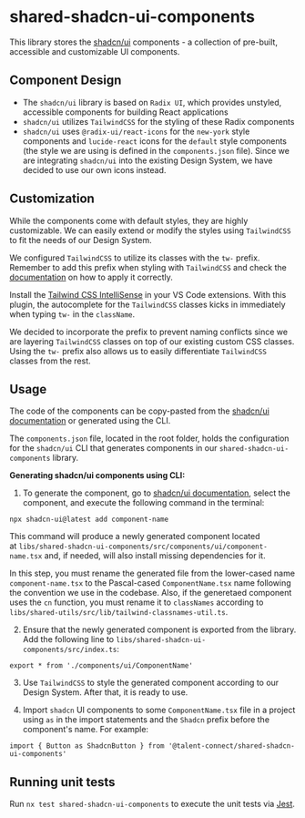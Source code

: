 # shared-shadcn-ui-components

This library stores the [shadcn/ui](https://ui.shadcn.com/) components - a collection of pre-built, accessible and customizable UI components.

## Component Design

- The `shadcn/ui` library is based on `Radix UI`, which provides unstyled, accessible components for building React applications
- `shadcn/ui` utilizes `TailwindCSS` for the styling of these Radix components
- `shadcn/ui` uses `@radix-ui/react-icons` for the `new-york` style components and `lucide-react` icons for the `default` style components (the style we are using is defined in the `components.json` file). Since we are integrating `shadcn/ui` into the existing Design System, we have decided to use our own icons instead.

## Customization

While the components come with default styles, they are highly customizable. We can easily extend or modify the styles using `TailwindCSS` to fit the needs of our Design System.

We configured `TailwindCSS` to utilize its classes with the `tw-` prefix. Remember to add this prefix when styling with `TailwindCSS` and check the [documentation](https://tailwindcss.com/docs/configuration#prefix) on how to apply it correctly.

Install the [Tailwind CSS IntelliSense](https://marketplace.visualstudio.com/items?itemName=bradlc.vscode-tailwindcss) in your VS Code extensions. With this plugin, the autocomplete for the `TailwindCSS` classes kicks in immediately when typing `tw-` in the `className`.

We decided to incorporate the prefix to prevent naming conflicts since we are layering `TailwindCSS` classes on top of our existing custom CSS classes. Using the `tw-` prefix also allows us to easily differentiate `TailwindCSS` classes from the rest.

## Usage

The code of the components can be copy-pasted from the [shadcn/ui documentation](https://ui.shadcn.com/docs/components/) or generated using the CLI.

The `components.json` file, located in the root folder, holds the configuration for the `shadcn/ui` CLI that generates components in our `shared-shadcn-ui-components` library.

**Generating shadcn/ui components using CLI:**

1. To generate the component, go to [shadcn/ui documentation](https://ui.shadcn.com/docs/components/), select the component, and execute the following command in the terminal:

```
npx shadcn-ui@latest add component-name
```

This command will produce a newly generated component located at `libs/shared-shadcn-ui-components/src/components/ui/component-name.tsx` and, if needed, will also install missing dependencies for it.

In this step, you must rename the generated file from the lower-cased name `component-name.tsx` to the Pascal-cased `ComponentName.tsx` name following the convention we use in the codebase. Also, if the generetaed component uses the `cn` function, you must rename it to `classNames` according to `libs/shared-utils/src/lib/tailwind-classnames-util.ts`.

2. Ensure that the newly generated component is exported from the library. Add the following line to `libs/shared-shadcn-ui-components/src/index.ts`:

```
export * from './components/ui/ComponentName'
```

3. Use `TailwindCSS` to style the generated component according to our Design System. After that, it is ready to use.

4. Import `shadcn` UI components to some `ComponentName.tsx` file in a project using `as` in the import statements and the `Shadcn` prefix before the component's name. For example:

```
import { Button as ShadcnButton } from '@talent-connect/shared-shadcn-ui-components'
```

## Running unit tests

Run `nx test shared-shadcn-ui-components` to execute the unit tests via [Jest](https://jestjs.io).
